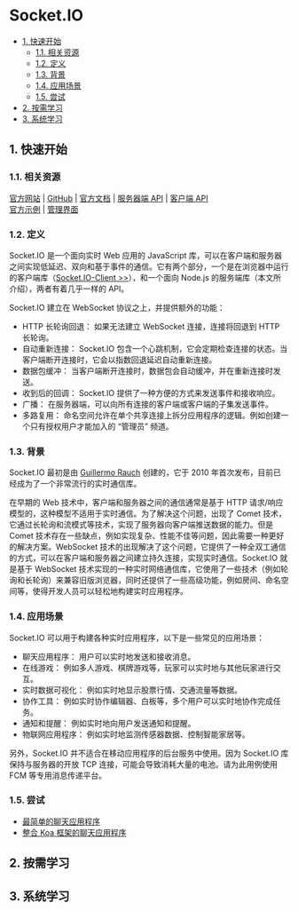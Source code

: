 # Socket.IO<!-- omit in toc -->

- [1. 快速开始](#1-快速开始)
  - [1.1. 相关资源](#11-相关资源)
  - [1.2. 定义](#12-定义)
  - [1.3. 背景](#13-背景)
  - [1.4. 应用场景](#14-应用场景)
  - [1.5. 尝试](#15-尝试)
- [2. 按需学习](#2-按需学习)
- [3. 系统学习](#3-系统学习)

## 1. 快速开始

### 1.1. 相关资源

[官方网站](https://socket.io) | [GitHub](https://github.com/socketio) | [官方文档](https://socket.io/zh-CN/docs/v4/) | [服务器端 API](https://socket.io/zh-CN/docs/v4/server-api/) | [客户端 API](https://socket.io/zh-CN/docs/v4/client-api/)  
[官方示例](https://socket.io/zh-CN/get-started/) | [管理界面](https://admin.socket.io)

### 1.2. 定义

Socket.IO 是一个面向实时 Web 应用的 JavaScript 库，可以在客户端和服务器之间实现低延迟、双向和基于事件的通信。它有两个部分，一个是在浏览器中运行的客户端库（[Socket.IO-Client >>](../../front-end/Socket.IO-Client)），和一个面向 Node.js 的服务端库（本文所介绍），两者有着几乎一样的 API。

Socket.IO 建立在 WebSocket 协议之上，并提供额外的功能：

- HTTP 长轮询回退： 如果无法建立 WebSocket 连接，连接将回退到 HTTP 长轮询。
- 自动重新连接： Socket.IO 包含一个心跳机制，它会定期检查连接的状态。当客户端断开连接时，它会以指数回退延迟自动重新连接。
- 数据包缓冲： 当客户端断开连接时，数据包会自动缓冲，并在重新连接时发送。
- 收到后的回调： Socket.IO 提供了一种方便的方式来发送事件和接收响应。
- 广播： 在服务器端，可以向所有连接的客户端或客户端的子集发送事件。
- 多路复用： 命名空间允许在单个共享连接上拆分应用程序的逻辑。例如创建一个只有授权用户才能加入的 “管理员” 频道。

### 1.3. 背景

Socket.IO 最初是由 [Guillermo Rauch](https://github.com/rauchg) 创建的，它于 2010 年首次发布，目前已经成为了一个非常流行的实时通信库。

在早期的 Web 技术中，客户端和服务器之间的通信通常是基于 HTTP 请求/响应模型的，这种模型不适用于实时通信。为了解决这个问题，出现了 Comet 技术，它通过长轮询和流模式等技术，实现了服务器向客户端推送数据的能力。但是 Comet 技术存在一些缺点，例如实现复杂、性能不佳等问题，因此需要一种更好的解决方案。WebSocket 技术的出现解决了这个问题，它提供了一种全双工通信的方式，可以在客户端和服务器之间建立持久连接，实现实时通信。Socket.IO 就是基于 WebSocket 技术实现的一种实时网络通信库，它使用了一些技术（例如轮询和长轮询）来兼容旧版浏览器，同时还提供了一些高级功能，例如房间、命名空间等，使得开发人员可以轻松地构建实时应用程序。

### 1.4. 应用场景

Socket.IO 可以用于构建各种实时应用程序，以下是一些常见的应用场景：

- 聊天应用程序： 用户可以实时地发送和接收消息。
- 在线游戏： 例如多人游戏、棋牌游戏等，玩家可以实时地与其他玩家进行交互。
- 实时数据可视化： 例如实时地显示股票行情、交通流量等数据。
- 协作工具： 例如实时协作编辑器、白板等，多个用户可以实时地协作完成任务。
- 通知和提醒： 例如实时地向用户发送通知和提醒。
- 物联网应用程序： 例如实时地监测传感器数据、控制智能家居等。

另外，Socket.IO 并不适合在移动应用程序的后台服务中使用。因为 Socket.IO 库保持与服务器的开放 TCP 连接，可能会导致消耗大量的电池。请为此用例使用 FCM 等专用消息传递平台。

### 1.5. 尝试

- [最简单的聊天应用程序](https://github.com/itabbot/learn-socketio/tree/main/server/quick-start/simplest-chat)
- [整合 Koa 框架的聊天应用程序](https://github.com/itabbot/learn-socketio/tree/main/server/quick-start/koa-chat)

## 2. 按需学习

## 3. 系统学习

